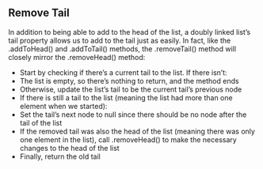 ## Remove Tail

In addition to being able to add to the head of the list, a doubly linked list’s tail property allows us to add to the tail just as easily. In fact, like the .addToHead() and .addToTail() methods, the .removeTail() method will closely mirror the .removeHead() method:

- Start by checking if there’s a current tail to the list. If there isn’t:
- The list is empty, so there’s nothing to return, and the method ends
- Otherwise, update the list’s tail to be the current tail’s previous node
- If there is still a tail to the list (meaning the list had more than one element when we started):
- Set the tail’s next node to null since there should be no node after the tail of the list
- If the removed tail was also the head of the list (meaning there was only one element in the list), call .removeHead() to make the necessary changes to the head of the list
- Finally, return the old tail
